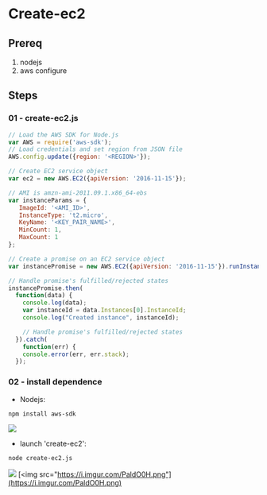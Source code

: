 # Create-ec2

## Prereq

1. nodejs
2. aws configure

## Steps
### 01 - create-ec2.js

````js
// Load the AWS SDK for Node.js
var AWS = require('aws-sdk');
// Load credentials and set region from JSON file
AWS.config.update({region: '<REGION>'});

// Create EC2 service object
var ec2 = new AWS.EC2({apiVersion: '2016-11-15'});

// AMI is amzn-ami-2011.09.1.x86_64-ebs
var instanceParams = {
   ImageId: '<AMI_ID>', 
   InstanceType: 't2.micro',
   KeyName: '<KEY_PAIR_NAME>',
   MinCount: 1,
   MaxCount: 1
};

// Create a promise on an EC2 service object
var instancePromise = new AWS.EC2({apiVersion: '2016-11-15'}).runInstances(instanceParams).promise();

// Handle promise's fulfilled/rejected states
instancePromise.then(
  function(data) {
    console.log(data);
    var instanceId = data.Instances[0].InstanceId;
    console.log("Created instance", instanceId);

    // Handle promise's fulfilled/rejected states
  }).catch(
    function(err) {
    console.error(err, err.stack);
  });
````

### 02 - install dependence

* Nodejs:
````bash
npm install aws-sdk
````
[<img src="https://i.imgur.com/12Cmklh.png">](https://i.imgur.com/12Cmklh.png)

* launch 'create-ec2':
````bash
node create-ec2.js
````
[<img src="https://i.imgur.com/QL8a28s.png">](https://i.imgur.com/QL8a28s.png)
[<img src="https://i.imgur.com/PaldO0H.png"](https://i.imgur.com/PaldO0H.png)
